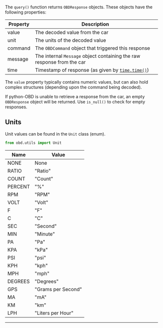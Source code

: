 The `query()` function returns `OBDResponse` objects. These objects have the following properties:

| Property | Description                                                            |
|----------|------------------------------------------------------------------------|
| value    | The decoded value from the car                                         |
| unit     | The units of the decoded value                                         |
| command  | The `OBDCommand` object that triggered this response                     |
| message  | The internal `Message` object containing the raw response from the car |
| time     | Timestamp of response (as given by [`time.time()`](https://docs.python.org/2/library/time.html#time.time)) |

The `value` property typically contains numeric values, but can also hold complex structures (depending upon the command being decoded).

If python-OBD is unable to retrieve a response from the car, an empty `OBDResponse` object will be returned. Use `is_null()` to check for empty responses.

## Units

Unit values can be found in the `Unit` class (enum).

```python
from obd.utils import Unit
```

| Name        | Value              |
|-------------|--------------------|
| NONE        | None               |
| RATIO       | "Ratio"            |
| COUNT       | "Count"            |
| PERCENT     | "%"                |
| RPM         | "RPM"              |
| VOLT        | "Volt"             |
| F           | "F"                |
| C           | "C"                |
| SEC         | "Second"           |
| MIN         | "Minute"           |
| PA          | "Pa"               |
| KPA         | "kPa"              |
| PSI         | "psi"              |
| KPH         | "kph"              |
| MPH         | "mph"              |
| DEGREES     | "Degrees"          |
| GPS         | "Grams per Second" |
| MA          | "mA"               |
| KM          | "km"               |
| LPH         | "Liters per Hour"  |

---

<br>
